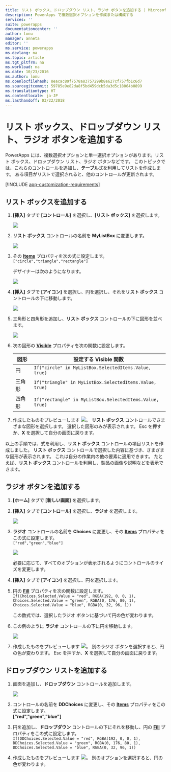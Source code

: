 ```yaml
---
title: リスト ボックス、ドロップダウン リスト、ラジオ ボタンを追加する | Microsoft Docs
description: PowerApps で複数選択オプションを作成または構成する
services: ''
suite: powerapps
documentationcenter: ''
author: lonu
manager: anneta
editor: ''
ms.service: powerapps
ms.devlang: na
ms.topic: article
ms.tgt_pltfrm: na
ms.workload: na
ms.date: 10/23/2016
ms.author: lonu
ms.openlocfilehash: 8eacac89f7578a83757299b8e627cf757fb1c6d7
ms.sourcegitcommit: 59785e9e82da8f5bd459dcb5da3d5c18064b0899
ms.translationtype: HT
ms.contentlocale: ja-JP
ms.lasthandoff: 03/22/2018
---
```

# <a name="add-a-list-box-a-drop-down-list-or-radio-buttons"></a>リスト ボックス、ドロップダウン リスト、ラジオ ボタンを追加する
PowerApps には、複数選択オプションと単一選択オプションがあります。リスト ボックス、ドロップダウン リスト、ラジオ ボタンなどです。 このトピックでは、これらのコントロールを追加し、**テーブル**式を利用してリストを作成します。 ある項目がリストで選択されると、他のコントロールが更新されます。

[!INCLUDE [app-customization-requirements](../../includes/app-customization-requirements.md)]

## <a name="add-a-list-box"></a>リスト ボックスを追加する
1. **[挿入]** タブで **[コントロール]** を選択し、**[リスト ボックス]** を選択します。  

    ![][2]  

2. **リスト ボックス** コントロールの名前を **MyListBox** に変更します。  

    ![][3]

3. その **[Items](controls/properties-core.md)** プロパティを次の式に設定します。  
   ```["circle","triangle","rectangle"]```  <br/>

    デザイナーは次のようになります。

    ![][4]

4. **[挿入]** タブで **[アイコン]** を選択し、円を選択し、それを**リスト ボックス** コントロールの下に移動します。

    ![][5]  

5. 三角形と四角形を追加し、**リスト ボックス** コントロールの下に図形を並べます。

    ![][6]  

6. 次の図形の **[Visible](controls/properties-core.md)** プロパティを次の関数に設定します。  

   | 図形 | 設定する Visible 関数 |
   | --- | --- |
   | 円 |```If("circle" in MyListBox.SelectedItems.Value, true)``` |
   | 三角形 |```If("triangle" in MyListBox.SelectedItems.Value, true)``` |
   | 四角形 |```If("rectangle" in MyListBox.SelectedItems.Value, true)``` |

7. 作成したものをプレビューします ![][1]。 **リスト ボックス** コントロールでさまざまな図形を選択します。 選択した図形のみが表示されます。 Esc を押すか、**X** を選択して自分の画面に戻ります。

以上の手順では、式を利用し、**リスト ボックス** コントロールの項目リストを作成しました。 **リスト ボックス** コントロールで選択した内容に基づき、さまざまな図形が表示されます。 これは自分の作業内の他の要素に適用できます。 たとえば、**リスト ボックス** コントロールを利用し、製品の画像や説明などを表示できます。

## <a name="add-radio-buttons"></a>ラジオ ボタンを追加する
1. **[ホーム]** タブで **[新しい画面]** を選択します。

2. **[挿入]** タブで **[コントロール]** を選択し、**ラジオ** を選択します。

    ![][10]  

3. **ラジオ** コントロールの名前を **Choices** に変更し、その **[Items](controls/properties-core.md)** プロパティをこの式に設定します。  
   ```["red","green","blue"]```  <br/>

    ![][12]  

    必要に応じて、すべてのオプションが表示されるようにコントロールのサイズを変更します。

4. **[挿入]** タブで **[アイコン]** を選択し、円を選択します。

5. 円の **[Fill](controls/properties-color-border.md)** プロパティを次の関数に設定します。  
   ```If(Choices.Selected.Value = "red", RGBA(192, 0, 0, 1), Choices.Selected.Value = "green", RGBA(0, 176, 80, 1), Choices.Selected.Value = "blue", RGBA(0, 32, 96, 1))```  

    この数式では、選択したラジオ ボタンに基づいて円の色が変わります。

6. この例のように **ラジオ** コントロールの下に円を移動します。

    ![][14]  

7. 作成したものをプレビューします ![][1]。 別のラジオ ボタンを選択すると、円の色が変わります。 Esc を押すか、**X** を選択して自分の画面に戻ります。

## <a name="add-a-drop-down-list"></a>ドロップダウン リストを追加する
1. 画面を追加し、**ドロップダウン** コントロールを追加します。

    ![][15]  

2. コントロールの名前を **DDChoices** に変更し、その **[Items](controls/properties-core.md)** プロパティをこの式に設定します。<br>
   **["red","green","blue"]**

3. 円を追加し、**ドロップダウン** コントロールの下にそれを移動し、円の **[Fill](controls/properties-color-border.md)** プロパティをこの式に設定します。  
   ```If(DDChoices.Selected.Value = "red", RGBA(192, 0, 0, 1), DDChoices.Selected.Value = "green", RGBA(0, 176, 80, 1), DDChoices.Selected.Value = "blue", RGBA(0, 32, 96, 1))```

4. 作成したものをプレビューします ![][1]。 別のオプションを選択すると、円の色が変わります。

[1]: ./media/add-list-box-drop-down-list-radio-button/preview.png
[2]: ./media/add-list-box-drop-down-list-radio-button/listbox.png
[3]: ./media/add-list-box-drop-down-list-radio-button/renamelistbox.png
[4]: ./media/add-list-box-drop-down-list-radio-button/itemslistbox.png
[5]: ./media/add-list-box-drop-down-list-radio-button/circle.png
[6]: ./media/add-list-box-drop-down-list-radio-button/allshapes.png
[10]: ./media/add-list-box-drop-down-list-radio-button/radiobutton.png
[12]: ./media/add-list-box-drop-down-list-radio-button/itemsradio.png
[14]: ./media/add-list-box-drop-down-list-radio-button/radiocircle.png
[15]: ./media/add-list-box-drop-down-list-radio-button/dropdown.png
